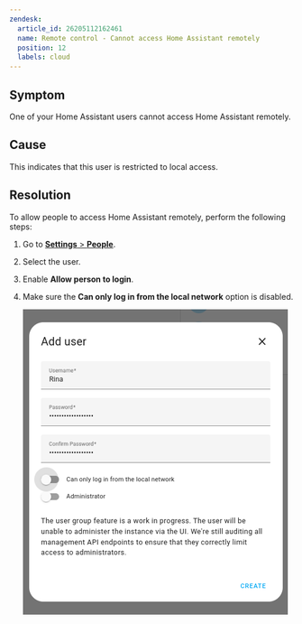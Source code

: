 ```yaml
---
zendesk:
  article_id: 26205112162461
  name: Remote control - Cannot access Home Assistant remotely
  position: 12
  labels: cloud
---
```


## Symptom

One of your Home Assistant users cannot access Home Assistant remotely.

## Cause

This indicates that this user is restricted to local access.

## Resolution

To allow people to access Home Assistant remotely, perform the following steps:

1. Go to [**Settings** > **People**](https://my.home-assistant.io/redirect/people/).
2. Select the user.
3. Enable **Allow person to login**.
4. Make sure the **Can only log in from the local network** option is disabled.

   <img src="/static/img/cloud/login_from_local_network_only.png" alt="Disable toggle on 'Can only login from local network option'">
